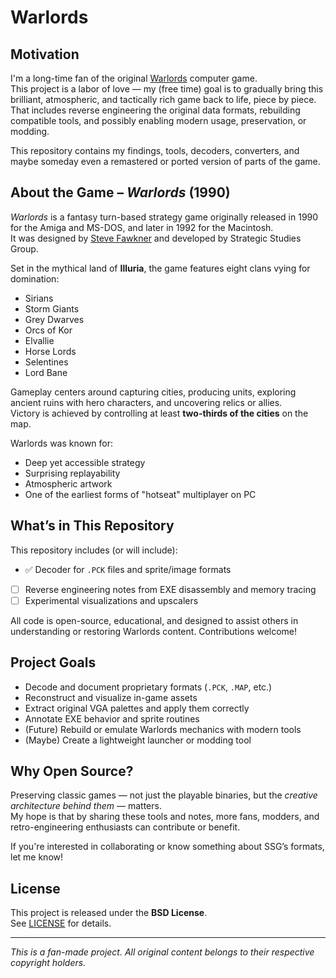 # Warlords

## Motivation

I'm a long-time fan of the original [Warlords](https://en.wikipedia.org/wiki/Warlords_(1990_video_game)) computer game.  
This project is a labor of love — my (free time) goal is to gradually bring this brilliant, atmospheric, and tactically rich game back to life, piece by piece.  
That includes reverse engineering the original data formats, rebuilding compatible tools, and possibly enabling modern usage, preservation, or modding.

This repository contains my findings, tools, decoders, converters, and maybe someday even a remastered or ported version of parts of the game.


## About the Game – *Warlords* (1990)

*Warlords* is a fantasy turn-based strategy game originally released in 1990 for the Amiga and MS-DOS, and later in 1992 for the Macintosh.  
It was designed by [Steve Fawkner](https://en.wikipedia.org/wiki/Steve_Fawkner) and developed by Strategic Studies Group.

Set in the mythical land of **Illuria**, the game features eight clans vying for domination:

- Sirians  
- Storm Giants  
- Grey Dwarves  
- Orcs of Kor  
- Elvallie  
- Horse Lords  
- Selentines  
- Lord Bane

Gameplay centers around capturing cities, producing units, exploring ancient ruins with hero characters, and uncovering relics or allies.  
Victory is achieved by controlling at least **two-thirds of the cities** on the map.

Warlords was known for:
- Deep yet accessible strategy
- Surprising replayability
- Atmospheric artwork
- One of the earliest forms of "hotseat" multiplayer on PC

## What’s in This Repository

This repository includes (or will include):

- ✅ Decoder for `.PCK` files and sprite/image formats
- [ ] Reverse engineering notes from EXE disassembly and memory tracing
- [ ] Experimental visualizations and upscalers

All code is open-source, educational, and designed to assist others in understanding or restoring Warlords content.
Contributions welcome!

## Project Goals

- Decode and document proprietary formats (`.PCK`, `.MAP`, etc.)
- Reconstruct and visualize in-game assets
- Extract original VGA palettes and apply them correctly
- Annotate EXE behavior and sprite routines
- (Future) Rebuild or emulate Warlords mechanics with modern tools
- (Maybe) Create a lightweight launcher or modding tool

## Why Open Source?

Preserving classic games — not just the playable binaries, but the *creative architecture behind them* — matters.  
My hope is that by sharing these tools and notes, more fans, modders, and retro-engineering enthusiasts can contribute or benefit.

If you're interested in collaborating or know something about SSG’s formats, let me know!

## License

This project is released under the **BSD License**.  
See [LICENSE](./LICENSE) for details.

---

*This is a fan-made project. All original content belongs to their respective copyright holders.*
